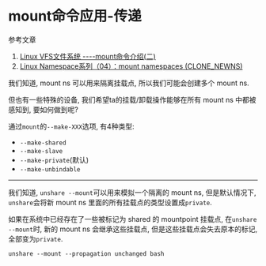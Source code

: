 # mount命令应用-传递

参考文章

1. [Linux VFS文件系统 ----mount命令介绍(二)](https://blog.csdn.net/weixin_37867857/article/details/90512191)
2. [Linux Namespace系列（04）：mount namespaces (CLONE_NEWNS)](https://segmentfault.com/a/1190000006912742)

我们知道, mount ns 可以用来隔离挂载点, 所以我们可能会创建多个 mount ns.

但也有一些特殊的设备, 我们希望ta的挂载/卸载操作能够在所有 mount ns 中都被感知到, 要如何做到呢?

通过`mount`的`--make-XXX`选项, 有4种类型: 

- `--make-shared`
- `--make-slave`
- `--make-private`(默认)
- `--make-unbindable`

------

我们知道, `unshare --mount`可以用来模拟一个隔离的 mount ns, 但是默认情况下, `unshare`会将新 mount ns 里面的所有挂载点的类型设置成`private`.

如果在系统中已经存在了一些被标记为 shared 的 mountpoint 挂载点, 在`unshare --mount`时, 新的 mount ns 会继承这些挂载点, 但是这些挂载点会失去原本的标记, 全部变为`private`.

```
unshare --mount --propagation unchanged bash
```
